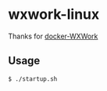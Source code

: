 # wxwork-linux

Thanks for [docker-WXWork](https://github.com/BoringCat/docker-WXWork)

## Usage

```sh
$ ./startup.sh
```
